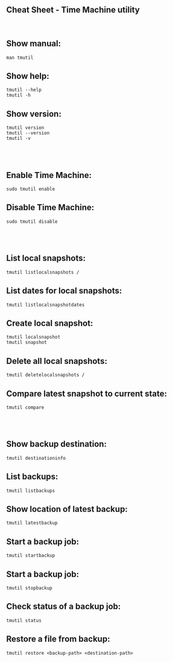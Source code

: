 ## Cheat Sheet - Time Machine utility

<br>

## Show manual:
```shell
man tmutil
```

## Show help:
```shell
tmutil --help
tmutil -h
```

## Show version:
```shell
tmutil version
tmutil --version
tmutil -v
```

<br><br>

## Enable Time Machine:
```shell
sudo tmutil enable
```

## Disable Time Machine:
```shell
sudo tmutil disable
```

<br><br>

## List local snapshots:
```shell
tmutil listlocalsnapshots /
```

## List dates for local snapshots:
```shell
tmutil listlocalsnapshotdates
```

## Create local snapshot:
```shell
tmutil localsnapshot
tmutil snapshot
```

## Delete all local snapshots:
```shell
tmutil deletelocalsnapshots /
```

## Compare latest snapshot to current state: 
```shell
tmutil compare
```

<br><br>

## Show backup destination:
```shell
tmutil destinationinfo
```

## List backups:
```shell
tmutil listbackups
```

## Show location of latest backup:
```shell
tmutil latestbackup
```

## Start a backup job:
```shell
tmutil startbackup
```

## Start a backup job:
```shell
tmutil stopbackup
```

## Check status of a backup job:
```shell
tmutil status
```

## Restore a file from backup:
```shell
tmutil restore <backup-path> <destination-path>
```